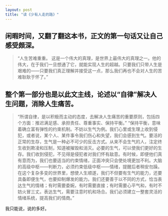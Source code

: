 ```yaml
---
layout: post
title: "读《少有人走的路》"
---
```


## 闲暇时间，又翻了翻这本书，正文的第一句话又让自己感受颇深。

> “人生苦难重重。
这是一个伟大的真理，是世界上最伟大的真理之一。他的伟大，在于我们一旦想通了它，就能实现人生的超越。只要我们只带人生是艰难的——只要我们真正理解并接受这一点，那么我们再也不会对人生的苦难耿耿于怀了。”

## 整个第一部分也是以此文主线，论述以“自律”解决人生问题，消除人生痛苦。

> “所谓自律，是以积极而主动的态度，去解决人生痛苦的重要原则，包括四个方面：推迟满足感、承担责任、尊重事实、保持平衡。”
“保持平衡，意味着确立富有弹性的约束机制。不妨以生气为例。我们心里或生理上收到侵犯，或者说，某个人、某件事令我们伤心和失望，我们会感到生气。要活的正常的生存，生气是一种必不可少的反击方式。从来不会生气的人，注定终生收到欺凌和压制，知道被摧毁和消灭。必要的生气，可以使我们更好的生存。我们收到侵犯，不见得是侵犯者对我们怀有敌意。有时候，即便他们真有意而为，我们也要适当的约束情绪，正面冲突只会使处境更加不利。大脑的高级中枢——判断力，必须约束低级中枢——情绪，提醒后者稍安勿躁。在这个复杂多变的世界里，想使人生顺遂，我们不但要有生气的能力，还要具备即便生气，也要抑制爆发的能力。我们还要善于以不同的方式，恰当表达生气的情绪；有时需要委婉，有时需要直接；有时需要心平气和，有时不妨火冒三丈。表达生气，需要注意时机和场合。我们必须建立一整套灵活的情绪系统，提高我们的情商。”

我只能说，说的多好。
